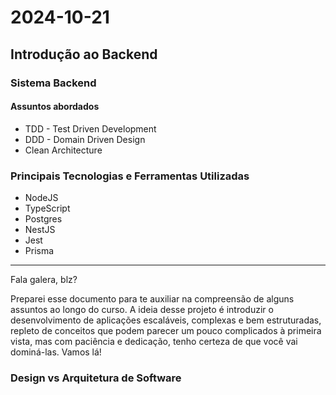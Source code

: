 # 2024-10-21

## Introdução ao Backend

### Sistema Backend

#### Assuntos abordados

- TDD - Test Driven Development
- DDD - Domain Driven Design
- Clean Architecture

### Principais Tecnologias e Ferramentas Utilizadas

- NodeJS
- TypeScript
- Postgres
- NestJS
- Jest
- Prisma

---
Fala galera, blz?

Preparei esse documento para te auxiliar na compreensão de alguns assuntos ao longo do curso. A ideia desse projeto é introduzir o desenvolvimento de aplicações escaláveis, complexas e bem estruturadas, repleto de conceitos que podem parecer um pouco complicados à primeira vista, mas com paciência e dedicação, tenho certeza de que você vai dominá-las. Vamos lá!

### Design vs Arquitetura de Software

